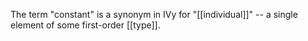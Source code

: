 The term "constant" is a synonym in IVy for "[[individual]]" -- a single element of some first-order [[type]].